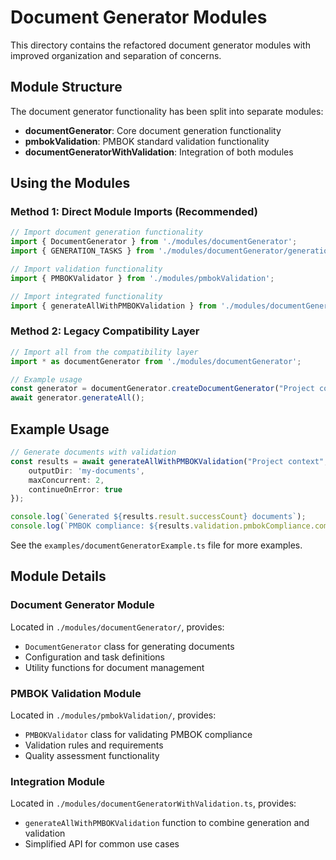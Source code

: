 # Document Generator Modules

This directory contains the refactored document generator modules with improved organization and separation of concerns.

## Module Structure

The document generator functionality has been split into separate modules:

- **documentGenerator**: Core document generation functionality
- **pmbokValidation**: PMBOK standard validation functionality
- **documentGeneratorWithValidation**: Integration of both modules

## Using the Modules

### Method 1: Direct Module Imports (Recommended)

```typescript
// Import document generation functionality
import { DocumentGenerator } from './modules/documentGenerator';
import { GENERATION_TASKS } from './modules/documentGenerator/generationTasks';

// Import validation functionality
import { PMBOKValidator } from './modules/pmbokValidation';

// Import integrated functionality
import { generateAllWithPMBOKValidation } from './modules/documentGeneratorWithValidation';
```

### Method 2: Legacy Compatibility Layer

```typescript
// Import all from the compatibility layer
import * as documentGenerator from './modules/documentGenerator';

// Example usage
const generator = documentGenerator.createDocumentGenerator("Project context");
await generator.generateAll();
```

## Example Usage

```typescript
// Generate documents with validation
const results = await generateAllWithPMBOKValidation("Project context", {
    outputDir: 'my-documents',
    maxConcurrent: 2,
    continueOnError: true
});

console.log(`Generated ${results.result.successCount} documents`);
console.log(`PMBOK compliance: ${results.validation.pmbokCompliance.compliance ? 'Yes' : 'No'}`);
```

See the `examples/documentGeneratorExample.ts` file for more examples.

## Module Details

### Document Generator Module

Located in `./modules/documentGenerator/`, provides:
- `DocumentGenerator` class for generating documents
- Configuration and task definitions
- Utility functions for document management

### PMBOK Validation Module

Located in `./modules/pmbokValidation/`, provides:
- `PMBOKValidator` class for validating PMBOK compliance
- Validation rules and requirements
- Quality assessment functionality

### Integration Module

Located in `./modules/documentGeneratorWithValidation.ts`, provides:
- `generateAllWithPMBOKValidation` function to combine generation and validation
- Simplified API for common use cases
